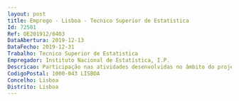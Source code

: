 ```yaml
--- 
layout: post
title: Emprego - Lisboa - Tecnico Superior de Estatistica
Id: 72501
Ref: OE201912/0403
DataAbertura: 2019-12-13
DataFecho: 2019-12-31
Trabalho: Tecnico Superior de Estatistica
Empregador: Instituto Nacional de Estatística, I.P.
Descricao: Participação nas atividades desenvolvidas no âmbito do projeto RA 2019, no Serviço de Infraestrutura Tecnológica, que integra o Departamento de Metodologia e Sistemas de Informação. Entre outras atividades, o técnico a contratar irá participar no desenvolvimento da arquitetura de comunicações e redes relacionadas com o RA, promover a formação dos utilizadores e equipas técnicas para a boa utilização das TICs, efetuar otimização, tunning e recuperação integral de sistemas  Administração de Sistemas Linux e MS Windows  Manutenção e atualização   kernel, patches, análise de logs, backups, utilizadores, jobs de sistema  Assegurar a confidencialidade, integridade e disponibilidade da informação  Elaborar normas e documentação técnica para a operação da infraestrutura e participa na formação dos utilizadores e equipas técnicas.
CodigoPostal: 1000-043 LISBOA
Concelho: Lisboa
Distrito: Lisboa
--- 
```

